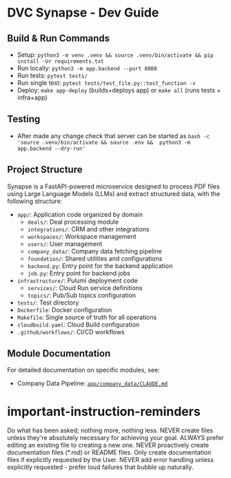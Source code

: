 # DVC Synapse - Dev Guide

## Build & Run Commands
- Setup: `python3 -m venv .venv && source .venv/bin/activate && pip install -Ur requirements.txt`
- Run locally: `python3 -m app.backend --port 8000`
- Run tests: `pytest tests/`
- Run single test: `pytest tests/test_file.py::test_function -v`
- Deploy: `make app-deploy` (builds+deploys app) or `make all` (runs tests + infra+app)

## Testing

- After made any change check that server can be started as `bash -c 'source .venv/bin/activate && source .env &&  python3 -m app.backend --dry-run'`

## Project Structure
Synapse is a FastAPI-powered microservice designed to process PDF files using Large Language Models (LLMs) and extract structured data, with the following structure:

- `app/`: Application code organized by domain
  - `deals/`: Deal processing module
  - `integrations/`: CRM and other integrations
  - `workspaces/`: Workspace management
  - `users/`: User management
  - `company_data/`: Company data fetching pipeline
  - `foundation/`: Shared utilities and configurations
  - `backend.py`: Entry point for the backend application
  - `job.py`: Entry point for backend jobs
- `infrastructure/`: Pulumi deployment code
  - `services/`: Cloud Run service definitions
  - `topics/`: Pub/Sub topics configuration
- `tests/`: Test directory
- `Dockerfile`: Docker configuration
- `Makefile`: Single source of truth for all operations
- `cloudbuild.yaml`: Cloud Build configuration
- `.github/workflows/`: CI/CD workflows

## Module Documentation

For detailed documentation on specific modules, see:
- Company Data Pipeline: [`app/company_data/CLAUDE.md`](app/company_data/CLAUDE.md)

# important-instruction-reminders
Do what has been asked; nothing more, nothing less.
NEVER create files unless they're absolutely necessary for achieving your goal.
ALWAYS prefer editing an existing file to creating a new one.
NEVER proactively create documentation files (*.md) or README files. Only create documentation files if explicitly requested by the User.
NEVER add error handling unless explicitly requested - prefer loud failures that bubble up naturally.